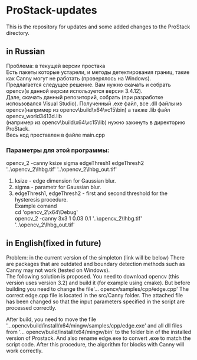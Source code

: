 # ProStack-updates
This is the repository for updates and some added changes to the ProStack directory.

## in Russian
Проблема: в текущей версии простака <br>
Есть пакеты которые устарели, и методы детектирования границ, такие как Canny  могут не работать (проверялось на Windows).<br>
Предлагается следущее решение. Вам нужно скачать и собрать opencv(в данной версии используется версия 3.4.12).<br>
Дале, скачать данный репозиторий, собрать (при разработке испоьзовался Visual Studio). Полученный .exe файл, все .dll файлы из opencv(например из opencv\build\x64\vc15\bin) а также .lib файл opencv_world3413d.lib <br>
(например из opencv\build\x64\vc15\lib) нужно закинуть в директорию ProStack.<br>
Весь код преставлен в файле main.cpp<br>
### Параметры для этой программы: <br>
opencv_2 -canny ksize sigma edgeThresh1 edgeThresh2 '..\opencv_2\lhbg.tif' '..\opencv_2\lhbg_out.tif'<br>
1. ksize - edge dimension for Gaussian blur.
2. sigma - parametr for Gaussian blur.
3. edgeThresh1, edgeThresh2 - first and second threshold for the hysteresis procedure. <br>
Example comand<br>
cd 'opencv_2\x64\Debug'<br>
opencv_2 -canny 3x3 1 0.03 0.1 '..\opencv_2\lhbg.tif' '..\opencv_2\lhbg_out.tif'<br>


## in English(fixed in future)
Problem: in the current version of the simpleton (link will be below)
There are packages that are outdated and boundary detection methods such as Canny may not work (tested on Windows).<br>
The following solution is proposed. You need to download opencv (this version uses version 3.2) and build it (for example using cmake). But before building you need to change the file'... opencv/samples/cpp/edge.cpp' The correct edge.cpp file is located in the src/Canny folder. The attached file has been changed so that the input parameters specified in the script are processed correctly.<br>

After build, you need to move the file '...opencvbuild/install/x64/mingw/samples/cpp/edge.exe' and all dll files from '... opencv/build/install/x64/mingw/bin' to the folder bin of the installed version of Prostack. And also rename edge.exe to convert .exe to match the script code.
After this procedure, the algorithm for blocks with Canny will work correctly.